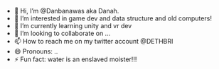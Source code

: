 - 👋 Hi, I’m @Danbanawas aka Danah.
- 👀 I’m interested in game dev and data structure and old computers!
- 🌱 I’m currently learning unity and vr dev
- 💞️ I’m looking to collaborate on ...
- 📫 How to reach me on my twitter account @DETHBRI
- 😄 Pronouns: ..
- ⚡ Fun fact: water is an enslaved moister!!!

<!---
Danbanawas/Danbanawas is a ✨ special ✨ repository because its `README.md` (this file) appears on your GitHub profile.
You can click the Preview link to take a look at your changes.
--->
